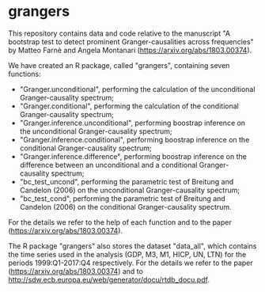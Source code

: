 # grangers
This repository contains data and code relative to the manuscript "A bootstrap test to detect prominent Granger-causalities across frequencies" by Matteo Farnè and Angela Montanari (https://arxiv.org/abs/1803.00374).

We have created an R package, called "grangers", containing seven functions:
- "Granger.unconditional", performing the calculation of the unconditional Granger-causality spectrum;
- "Granger.conditional", performing the calculation of the conditional Granger-causality spectrum;
- "Granger.inference.unconditional", performing boostrap inference on the unconditional Granger-causality spectrum;
- "Granger.inference.conditional", performing boostrap inference on the conditional Granger-causality spectrum;
- "Granger.inference.difference", performing boostrap inference on the difference between an unconditional 
   and a conditional Granger-causality spectrum;
- "bc_test_uncond", performing the parametric test of Breitung and Candelon (2006) on the unconditional Granger-causality spectrum;
- "bc_test_cond", performing the parametric test of Breitung and Candelon (2006) on the conditional Granger-causality spectrum.
   
For the details we refer to the help of each function and to the paper (https://arxiv.org/abs/1803.00374). 
   
The R package "grangers" also stores the dataset "data_all", which contains the time series used in the analysis (GDP, M3, M1, HICP, UN, LTN) for the periods 1999:Q1-2017:Q4 respectively. For the details we refer to the paper (https://arxiv.org/abs/1803.00374) and to  http://sdw.ecb.europa.eu/web/generator/docu/rtdb_docu.pdf.
